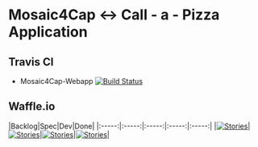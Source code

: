 Mosaic4Cap <-> Call - a - Pizza Application
======

## Travis CI
* Mosaic4Cap-Webapp [![Build Status](https://travis-ci.org/mosaic4cap/mosaic4cap-webapp.svg?branch=master)](https://travis-ci.org/mosaic4cap/)

## Waffle.io 
|Backlog|Spec|Dev|Done|
|:-----:|:-----:|:-----:|:-----:|:-----:|
|[![Stories](https://badge.waffle.io/mosaic4cap/mosaic4cap-webapp.svg?label=backlog&title=Backlog)](http://waffle.io/mosaic4cap/mosaic4cap-webapp)|[![Stories](https://badge.waffle.io/mosaic4cap/mosaic4cap-webapp.svg?label=spec&title=Spec)](http://waffle.io/mosaic4cap/mosaic4cap-webapp)|[![Stories](https://badge.waffle.io/mosaic4cap/mosaic4cap-webapp.svg?label=development&title=Development)](http://waffle.io/mosaic4cap/mosaic4cap-webapp)|[![Stories](https://badge.waffle.io/mosaic4cap/mosaic4cap-webapp.svg?label=done&title=Done)](http://waffle.io/mosaic4cap/mosaic4cap-webapp)|
